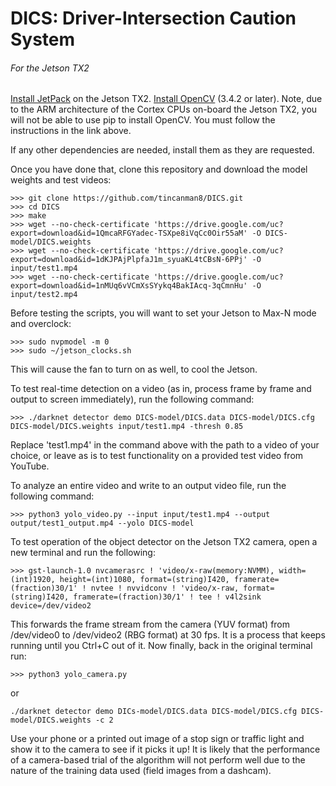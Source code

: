 # DICS: Driver-Intersection Caution System
###### For the Jetson TX2

[Install JetPack](https://developer.nvidia.com/embedded/jetpack) on the Jetson TX2. [Install OpenCV](https://www.hackster.io/wilson-wang/jetson-tx2-tensorflow-opencv-keras-install-b74e40) (3.4.2 or later). Note, due to the ARM architecture of the Cortex CPUs on-board the Jetson TX2, you will not be able to use pip to install OpenCV. You must follow the instructions in the link above.

If any other dependencies are needed, install them as they are requested.

Once you have done that, clone this repository and download the model weights and test videos:
```
>>> git clone https://github.com/tincanman8/DICS.git
>>> cd DICS
>>> make
>>> wget --no-check-certificate 'https://drive.google.com/uc?export=download&id=1QmcaRFGYadec-TSXpe8iVqCc0Oir55aM' -O DICS-model/DICS.weights
>>> wget --no-check-certificate 'https://drive.google.com/uc?export=download&id=1dKJPAjPlpfaJ1m_syuaKL4tCBsN-6PPj' -O input/test1.mp4
>>> wget --no-check-certificate 'https://drive.google.com/uc?export=download&id=1nMUq6vVCmXsSYykq4BakIAcq-3qCmnHu' -O input/test2.mp4
```


Before testing the scripts, you will want to set your Jetson to Max-N mode and overclock:
```
>>> sudo nvpmodel -m 0
>>> sudo ~/jetson_clocks.sh
```
This will cause the fan to turn on as well, to cool the Jetson.


To test real-time detection on a video (as in, process frame by frame and output to screen immediately), run the following command:
```
>>> ./darknet detector demo DICS-model/DICS.data DICS-model/DICS.cfg DICS-model/DICS.weights input/test1.mp4 -thresh 0.85
```
Replace 'test1.mp4' in the command above with the path to a video of your choice, or leave as is to test functionality on a provided test video from YouTube.


To analyze an entire video and write to an output video file, run the following command:
```
>>> python3 yolo_video.py --input input/test1.mp4 --output output/test1_output.mp4 --yolo DICS-model
```


To test operation of the object detector on the Jetson TX2 camera, open a new terminal and run the following:
```
>>> gst-launch-1.0 nvcamerasrc ! 'video/x-raw(memory:NVMM), width=(int)1920, height=(int)1080, format=(string)I420, framerate=(fraction)30/1' ! nvtee ! nvvidconv ! 'video/x-raw, format=(string)I420, framerate=(fraction)30/1' ! tee ! v4l2sink device=/dev/video2
```
This forwards the frame stream from the camera (YUV format) from /dev/video0 to /dev/video2 (RBG format) at 30 fps. It is a process that keeps running until you Ctrl+C out of it.
Now finally, back in the original terminal run:
```
>>> python3 yolo_camera.py
```
or
```
./darknet detector demo DICs-model/DICS.data DICS-model/DICS.cfg DICS-model/DICS.weights -c 2
```
Use your phone or a printed out image of a stop sign or traffic light and show it to the camera to see if it picks it up!
It is likely that the performance of a camera-based trial of the algorithm will not perform well due to the nature of the training data used (field images from a dashcam).
